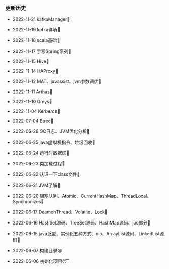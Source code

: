 ### 更新历史

- 2022-11-21 kafkaManager:peach:

- 2022-11-19 kafka详解:melon:

- 2022-11-18 scala基础:banana:

- 2022-11-17 手写Spring系列:pear:

- 2022-11-15 Hive:pineapple:

- 2022-11-14 HAProxy:sweet_potato:

- 2022-11-12 MAT、javassist、jvm参数调优:eggplant:

- 2022-11-11 Arthas:tomato:

- 2022-11-10 Greys:corn:

- 2022-11-04 Kerberos:rice_scene:

- 2022-07-04 Btree:snake:

- 2022-06-26 GC日志、JVM优化分析:dog:

- 2022-06-25 java虚拟机指令、垃圾回收:rabbit:

- 2022-06-24 运行时数据区:tiger:

- 2022-06-23 类加载过程:pig:

- 2022-06-22 认识一下class文件:boar:

- 2022-06-21 JVM了解:horse:

- 2022-06-20 阻塞队列、Atomic、CurrentHashMap、ThreadLocal、Synchronizes:sheep:

- 2022-06-17 DeamonThread、Volatile、Lock:octopus:

- 2022-06-16 HashSet源码、TreeSet源码、HashMap源码、juc部分:ski:

- 2022-06-15 java泛型、实例化五种方式、nio、ArrayList源码、LinkedList源码:checkered_flag:

- 2022-06-07 构建目录:anguished:

- 2022-06-06 初始化项目:sleeping: